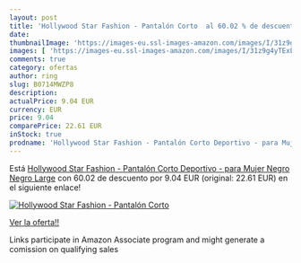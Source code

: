 ```yaml
---
layout: post
title: 'Hollywood Star Fashion - Pantalón Corto  al 60.02 % de descuento'
date: 
thumbnailImage: 'https://images-eu.ssl-images-amazon.com/images/I/31z9g4yTExL._SL200_.jpg'
images: [ 'https://images-eu.ssl-images-amazon.com/images/I/31z9g4yTExL._SL200_.jpg' ]
comments: true
category: ofertas
author: ring
slug: B0714MWZP8
description:
actualPrice: 9.04 EUR
currency: EUR
price: 9.04
comparePrice: 22.61 EUR
inStock: true
prodname: 'Hollywood Star Fashion - Pantalón Corto Deportivo - para Mujer Negro Negro Large'
---
```


Está [Hollywood Star Fashion - Pantalón Corto Deportivo - para Mujer Negro Negro Large](https://www.amazon.es/dp/B0714MWZP8/?tag=tolees-21) con 60.02 de descuento por 9.04 EUR (original: 22.61 EUR) en el siguiente enlace!

[![Hollywood Star Fashion - Pantalón Corto ](https://images-eu.ssl-images-amazon.com/images/I/31z9g4yTExL._SL200_.jpg)](https://www.amazon.es/dp/B0714MWZP8/?tag=tolees-21)

[Ver la oferta!!](https://www.amazon.es/dp/B0714MWZP8/?tag=tolees-21)

Links participate in Amazon Associate program and might generate a comission on qualifying sales


